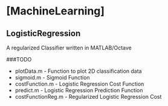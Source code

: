 # [MachineLearning] 

## LogisticRegression

A regularized Classifier written in MATLAB/Octave


###TODO
- plotData.m - Function to plot 2D classification data  
- sigmoid.m - Sigmoid Function  
- costFunction.m - Logistic Regression Cost Function  
- predict.m - Logistic Regression Prediction Function  
- costFunctionReg.m - Regularized Logistic Regression Cost
